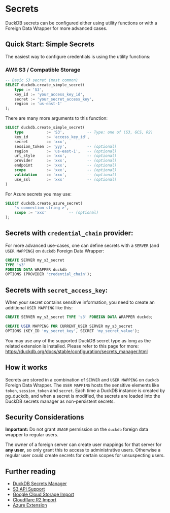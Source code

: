 # Secrets

DuckDB secrets can be configured either using utility functions or with a Foreign Data Wrapper for more advanced cases.

## Quick Start: Simple Secrets

The easiest way to configure credentials is using the utility functions:

### AWS S3 / Compatible Storage

```sql
-- Basic S3 secret (most common)
SELECT duckdb.create_simple_secret(
    type := 'S3',
    key_id := 'your_access_key_id',
    secret := 'your_secret_access_key',
    region := 'us-east-1'
);
```


There are many more arguments to this function:

```sql
SELECT duckdb.create_simple_secret(
    type          := 'S3',          -- Type: one of (S3, GCS, R2)
    key_id        := 'access_key_id',
    secret        := 'xxx',
    session_token := 'yyy',         -- (optional)
    region        := 'us-east-1',   -- (optional)
    url_style     := 'xxx',         -- (optional)
    provider      := 'xxx',         -- (optional)
    endpoint      := 'xxx',         -- (optional)
    scope         := 'xxx',         -- (optional)
    validation    := 'xxx',         -- (optional)
    use_ssl       := 'xxx'          -- (optional)
)
```

For Azure secrets you may use:
```sql
SELECT duckdb.create_azure_secret(
    '< connection string >',
    scope := 'xxx'          -- (optional)
);
```

## Secrets with `credential_chain` provider:

For more advanced use-cases, one can define secrets with a `SERVER` (and `USER MAPPING`) on `duckdb` Foreign Data Wrapper:

```sql
CREATE SERVER my_s3_secret
TYPE 's3'
FOREIGN DATA WRAPPER duckdb
OPTIONS (PROVIDER 'credential_chain');
```

## Secrets with `secret_access_key`:

When your secret contains sensitive information, you need to create an additional `USER MAPPING` like this:

```sql
CREATE SERVER my_s3_secret TYPE 's3' FOREIGN DATA WRAPPER duckdb;

CREATE USER MAPPING FOR CURRENT_USER SERVER my_s3_secret
OPTIONS (KEY_ID 'my_secret_key', SECRET 'my_secret_value');
```

You may use any of the supported DuckDB secret type as long as the related extension is installed.
Please refer to this page for more: https://duckdb.org/docs/stable/configuration/secrets_manager.html

## How it works

Secrets are stored in a combination of `SERVER` and `USER MAPPING` on `duckdb` Foreign Data Wrapper. The `USER MAPPING` hosts the sensitive elements like `token`, `session_token` and `secret`.
Each time a DuckDB instance is created by pg_duckdb, and when a secret is modified, the secrets are loaded into the DuckDB secrets manager as non-persistent secrets.

## Security Considerations

**Important:** Do not grant `USAGE` permission on the `duckdb` foreign data wrapper to regular users.

The owner of a foreign server can create user mappings for that server for **any user**, so only grant this to access to administrative users. Otherwise a regular user could create secrets for certain scopes for unsuspecting users.

## Further reading

* [DuckDB Secrets Manager](https://duckdb.org/docs/configuration/secrets_manager.html)
* [S3 API Support](https://duckdb.org/docs/extensions/httpfs/s3api.html)
* [Google Cloud Storage Import](https://duckdb.org/docs/guides/network_cloud_storage/gcs_import.html)
* [Cloudflare R2 Import](https://duckdb.org/docs/guides/network_cloud_storage/cloudflare_r2_import.html)
* [Azure Extension](https://duckdb.org/docs/extensions/azure)

